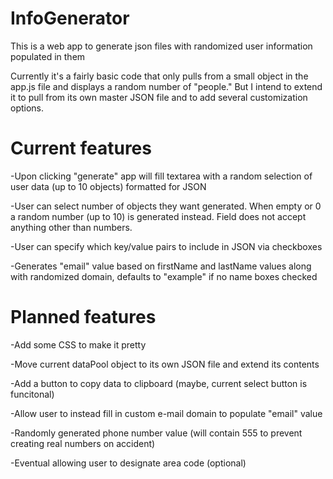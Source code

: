 # InfoGenerator
This is a web app to generate json files with randomized user information populated in them

Currently it's a fairly basic code that only pulls from a small object in the app.js file and displays a random number of "people." But I intend to extend it to pull from its own master JSON file and to add several customization options.

# Current features
-Upon clicking "generate" app will fill textarea with a random selection of user data (up to 10 objects) formatted for JSON

-User can select number of objects they want generated. When empty or 0 a random number (up to 10) is generated instead. Field does not accept anything other than numbers.

-User can specify which key/value pairs to include in JSON via checkboxes

-Generates "email" value based on firstName and lastName values along with randomized domain, defaults to "example" if no name boxes checked


# Planned features
-Add some CSS to make it pretty

-Move current dataPool object to its own JSON file and extend its contents

-Add a button to copy data to clipboard (maybe, current select button is funcitonal)

-Allow user to instead fill in custom e-mail domain to populate "email" value

-Randomly generated phone number value (will contain 555 to prevent creating real numbers on accident)

-Eventual allowing user to designate area code (optional)

